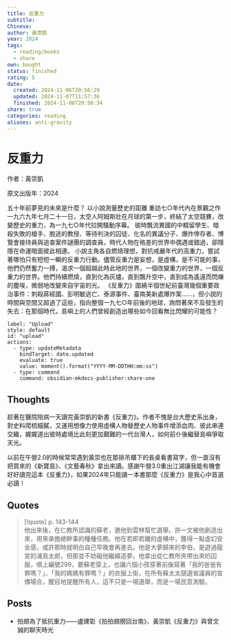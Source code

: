 ```yaml
---
title: 反重力
subtitle: 
Chinese: 
author: 黃崇凱
year: 2024
tags:
  - reading/books
  - share
own: bought
status: finished
rating: 5
date:
  created: 2024-11-06T20:56:29
  updated: 2024-11-07T11:57:36
  finished: 2024-11-06T20:56:34
share: true
categories: reading
aliases: anti-gravity
---
```

# 反重力  
  
<span><span><p dir="auto">作者：黃崇凱<br></p></span></span><span><span><p dir="auto">原文出版年：2024</p></span></span>  
  
五十年前夢見的未來是什麼？ 以小說測量歷史的距離 重訪七○年代內在景觀之作 一九六九年七月二十一日，太空人阿姆斯壯在月球的第一步，終結了太空競賽，改變歷史的重力，為一九七○年代拉開騷動序幕。 彼時飄流異國的中輟留學生、暗殺失敗的槍手、脫逃的教授、等待判決的囚徒、化名的異議分子、爆炸倖存者、博覽會接待員與追查案件謎團的調查員，時代人物在格差的世界中偶遇或錯過，卻隱隱在命運暗面彼此相連。 小說主角各自燃燒理想，對抗戒嚴年代的高重力，嘗試著哪怕只有短短一瞬的反重力行動。儘管反重力是妄想，是虛構，是不可能的事，他們仍然奮力一搏，渴求一個超越此時此地的世界，一個改變重力的世界，一個反重力的世界。他們持續燃燒，直到化為灰燼，直到飄升空中，直到成為遙遠而閃爍的塵埃，微弱地改變來自宇宙的光。 《反重力》圍繞半個世紀前臺灣幾個重要政治事件：刺殺蔣經國、彭明敏逃亡、泰源事件、臺南美新處爆炸案……，但小說的時間與空間又超過了這些，指向整個一九七○年前後的地球，詢問著來不及發生的失去：在那個時代，島嶼上的人們曾經創造出哪些如今回看無比閃耀的可能性？   
  
<!-- more -->  
```meta-bind-button  
label: "Upload"  
style: default  
id: "upload"  
actions:  
  - type: updateMetadata  
    bindTarget: date.updated  
    evaluate: true  
    value: moment().format("YYYY-MM-DDTHH:mm:ss")  
  - type: command  
    command: obsidian-mkdocs-publisher:share-one  
```  
## Thoughts  
  
趁著在醫院陪病一天讀完黃崇凱的新書《反重力》。作者不愧是台大歷史系出身，對史料爬梳細膩，又運用想像力使用虛構人物替歷史人物事件增添血肉、彼此串連交織，娓娓道出彼時處境比此刻更加艱難的一代台灣人，如何前仆後繼替島嶼爭取天光。  
  
以前在午營2.0的時候常常遇到黃崇也在那排吊櫃下的長桌看書寫字，但一直沒有把買來的《新寶島》、《文藝春秋》拿出來讀。感謝午營3.0重出江湖讓我能有機會好好讀完這本《反重力》，如果2024年只能讀一本書那麼《反重力》是我心中首選必讀！  
  
## Quotes  
  
> [!quote] p. 143-144  
> 他出來後，在仁教所認識的蘇老，邀他到雲林幫忙選舉。許一文被他創造出來，用來承擔總幹事的種種任務。他在若即若離的虛構中，獲得一點虛幻安全感，或許那時就明白自己早晚會再進去。他是大夢歸來的李伯，是遊過龍宮的浦島太郎，但那並不妨礙他繼續造夢。他拿出從仁教所夾帶出來的囚服，噴上編號299，要蘇老穿上，也讓六個小孩穿著前後寫著「我的爸爸有罪嗎？」、「我的媽媽有罪嗎？」的衣服上街，在所有蘇太太競選省議員的宣傳場合，醒目地提醒所有人，這不只是一場選舉，而是一場民意測驗。  
  
## Posts  
  
- 拍翅為了抵抗重力——盧建彰《拍拍翅膀回台南》、黃崇凱《反重力》與曾文誠的聊天時光